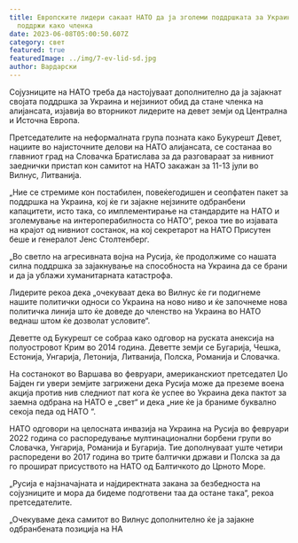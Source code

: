 ```yaml
---
title: Европските лидери сакаат НАТО да ја зголеми поддршката за Украина и да ја
  поддржи како членка
date: 2023-06-08T05:00:50.607Z
category: свет
featured: true
featuredImage: ../img/7-ev-lid-sd.jpg
author: Вардарски
---
```

Сојузниците на НАТО треба да настојуваат дополнително да ја зајакнат својата поддршка за Украина и нејзиниот обид да стане членка на алијансата, изјавија во вторникот лидерите на девет земји од Централна и Источна Европа.

Претседателите на неформалната група позната како Букурешт Девет, нациите во најисточните делови на НАТО алијансата, се состанаа во главниот град на Словачка Братислава за да разговараат за нивниот заеднички пристап кон самитот на НАТО закажан за 11-13 јули во Вилнус, Литванија.

„Ние се стремиме кон постабилен, повеќегодишен и сеопфатен пакет за поддршка на Украина, кој ќе ги зајакне нејзините одбранбени капацитети, исто така, со имплементирање на стандардите на НАТО и зголемување на интероперабилноста со НАТО“, рекоа тие во изјавата на крајот од нивниот состанок, на кој секретарот на НАТО Присутен беше и генералот Јенс Столтенберг.

„Во светло на агресивната војна на Русија, ќе продолжиме со нашата силна поддршка за зајакнување на способноста на Украина да се брани и да ја ублажи хуманитарната катастрофа.

Лидерите рекоа дека „очекуваат дека во Вилнус ќе ги подигнеме нашите политички односи со Украина на ново ниво и ќе започнеме нова политичка линија што ќе доведе до членство на Украина во НАТО веднаш штом ќе дозволат условите“.

Деветте од Букурешт се собраа како одговор на руската анексија на полуостровот Крим во 2014 година. Деветте земји се Бугарија, Чешка, Естонија, Унгарија, Летонија, Литванија, Полска, Романија и Словачка.

На состанокот во Варшава во февруари, американскиот претседател Џо Бајден ги увери земјите загрижени дека Русија може да преземе воена акција против нив следниот пат кога ќе успее во Украина дека пактот за заемна одбрана на НАТО е „свет“ и дека „ние ќе ја браниме буквално секоја педа од НАТО “.

НАТО одговори на целосната инвазија на Украина на Русија во февруари 2022 година со распоредување мултинационални борбени групи во Словачка, Унгарија, Романија и Бугарија. Тие дополнуваат уште четири распоредени во 2017 година во трите балтички држави и Полска за да го прошират присуството на НАТО од Балтичкото до Црното Море.

„Русија е најзначајната и најдиректната закана за безбедноста на сојузниците и мора да бидеме подготвени таа да остане така“, рекоа претседателите.

„Очекуваме дека самитот во Вилнус дополнително ќе ја зајакне одбранбената позиција на НА